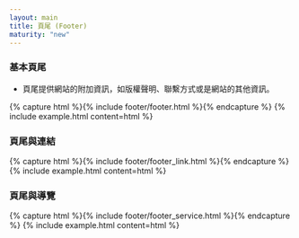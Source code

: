 ```yaml
---
layout: main
title: 頁尾 (Footer)
maturity: "new"
---
```


### 基本頁尾

- 頁尾提供網站的附加資訊，如版權聲明、聯繫方式或是網站的其他資訊。

{% capture html %}{% include footer/footer.html %}{% endcapture %}
{% 
  include example.html content=html
%}

### 頁尾與連結

{% capture html %}{% include footer/footer_link.html %}{% endcapture %}
{% 
  include example.html content=html
%}

### 頁尾與導覽

{% capture html %}{% include footer/footer_service.html %}{% endcapture %}
{% 
  include example.html content=html
%}
